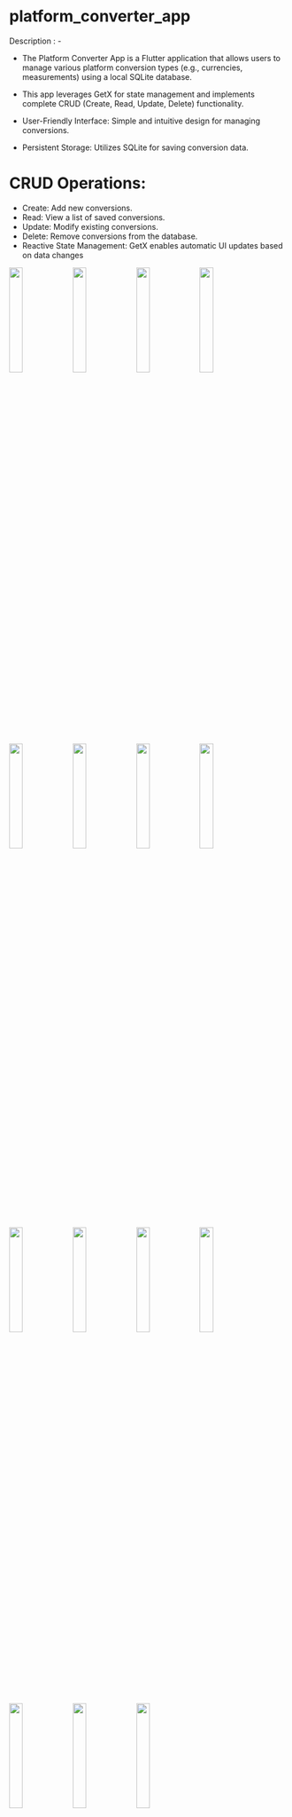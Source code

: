 # platform_converter_app


Description : -
- The Platform Converter App is a Flutter application that allows users to manage various platform conversion types (e.g., currencies, measurements) using a local SQLite database.
- This app leverages GetX for state management and implements complete CRUD (Create, Read, Update, Delete) functionality.

- User-Friendly Interface: Simple and intuitive design for managing conversions.
- Persistent Storage: Utilizes SQLite for saving conversion data.
# CRUD Operations:
- Create: Add new conversions.
- Read: View a list of saved conversions.
- Update: Modify existing conversions.
- Delete: Remove conversions from the database.
- Reactive State Management: GetX enables automatic UI updates based on data changes



<p>
  <img src = "https://github.com/user-attachments/assets/90bce9ea-7528-4a37-a015-6a56f5d82e7f" height = 22%  width = 22%>
  
  <img src = "https://github.com/user-attachments/assets/fe38ebae-cce6-49a4-9c92-291668377b90" height = 22%  width = 22%>
  
  <img src = "https://github.com/user-attachments/assets/8b26eb45-792d-45f8-858b-2e8f6e4fe5dd" height = 22%  width = 22%>
  
  <img src = "https://github.com/user-attachments/assets/874dd063-c0bf-4491-b56e-64e5184e31c6" height = 22%  width = 22%>
  
  <img src = "https://github.com/user-attachments/assets/3720c7f5-6c2b-4d42-bd8b-05fbaf88c665" height =22%  width = 22%>
  
   <img src = "https://github.com/user-attachments/assets/42a7e501-4fa2-43c7-9902-965fd90441f2" height = 22%  width = 22%>
  
  <img src = "https://github.com/user-attachments/assets/ffb62f52-b98f-41b9-a44a-9909afe0fcd3" height = 22%  width = 22%>
  
  <img src = "https://github.com/user-attachments/assets/8075cfc8-171f-4a2e-b754-a87a737d8bd7" height = 22%  width = 22%>

</p>




<p>

    
   <img src = "https://github.com/user-attachments/assets/b2100f3a-d1c8-4407-aa32-6674b2914242" height = 22%  width = 22%>
  
  <img src = "https://github.com/user-attachments/assets/dc826dc2-9a24-41d3-bd7d-ec6d2aeac472" height = 22%  width = 22%>
  
  <img src = "https://github.com/user-attachments/assets/4f9ce8a7-2bdf-497f-bedb-3c0fe5b0b79e" height = 22%  width = 22%>
  
   <img src = "https://github.com/user-attachments/assets/21585405-54c9-4604-9f95-1c6de1c7cab2" height = 22%  width = 22%>
  
  <img src = "https://github.com/user-attachments/assets/9b19470e-7250-4ad7-9279-e3d82ea804db" height = 22%  width = 22%>
  
  <img src = "https://github.com/user-attachments/assets/15e6a5e9-91b0-44ae-b6ef-8e1e118b05be" height = 22%  width = 22%>
  
  <img src = "https://github.com/user-attachments/assets/99426bb5-7a44-4976-80a3-096e3f727d63" height =22%  width = 22%>

</p>


